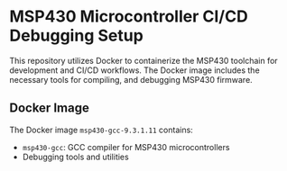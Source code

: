 # MSP430 Microcontroller CI/CD Debugging Setup

This repository utilizes Docker to containerize the MSP430 toolchain for development and CI/CD workflows. The Docker image includes the necessary tools for compiling, and debugging MSP430 firmware.

## Docker Image

The Docker image `msp430-gcc-9.3.1.11` contains:
- `msp430-gcc`: GCC compiler for MSP430 microcontrollers
- Debugging tools and utilities
